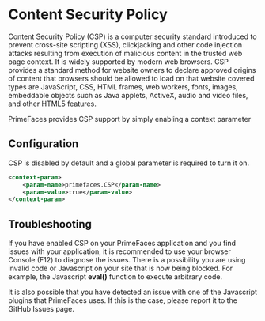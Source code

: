 # Content Security Policy

Content Security Policy (CSP) is a computer security standard introduced to prevent cross-site scripting (XSS), 
clickjacking and other code injection attacks resulting from execution of malicious content in the trusted web 
page context. It is widely supported by modern web browsers. CSP provides a standard method for website owners 
to declare approved origins of content that browsers should be allowed to load on that website covered types 
are JavaScript, CSS, HTML frames, web workers, fonts, images, embeddable objects such as Java applets, ActiveX, 
audio and video files, and other HTML5 features.

PrimeFaces provides CSP support by simply enabling a context parameter 

## Configuration

CSP is disabled by default and a global parameter is required to turn it on.

```xml
<context-param>
    <param-name>primefaces.CSP</param-name>
    <param-value>true</param-value>
</context-param>
```

## Troubleshooting

If you have enabled CSP on your PrimeFaces application and you find issues with your application, 
it is recommended to use your browser Console (F12) to diagnose the issues. There is a possibility 
you are using invalid code or Javascript on your site that is now being blocked.  For example, 
the Javascript **eval()** function to execute arbitrary code.

It is also possible that you have detected an issue with one of the Javascript plugins that PrimeFaces
uses.  If this is the case, please report it to the GitHub Issues page. 


